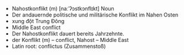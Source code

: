 - Nahostkonflikt (m)	[naːˈʔɔstkɔnflɪkt]	Noun
- Der andauernde politische und militärische Konflikt im Nahen Osten
- xung đột Trung Đông
- Middle East conflict
- Der Nahostkonflikt dauert bereits Jahrzehnte.
- der Konflikt (m) – conflict, Nahost – Middle East	
- Latin root: conflictus (Zusammenstoß)